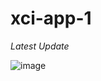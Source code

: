 # xci-app-1

*Latest Update*

![image](https://user-images.githubusercontent.com/71516524/98706259-a654e400-234c-11eb-9a79-7f99cc45292d.png)
